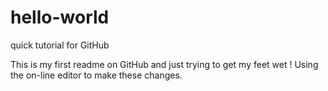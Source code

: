 # hello-world
quick tutorial for GitHub

This is my first readme on GitHub and just trying to get my feet wet !
Using the on-line editor to make these changes.
